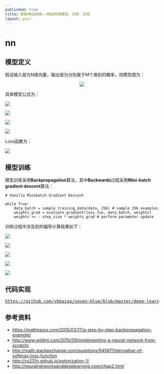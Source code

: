 ```yaml
---
published: true
title: 聊聊神经网络——神经网络模型、训练、实现
layout: post
---
```

# nn



## 模型定义

假设输入层为N维向量，输出层为分别属于M个类别的概率，则模型图为：

<p align="center">
<img src="https://github.com/ybbaigo/seven-blue/blob/master/deep-learning/nn/resoures/nn_summary.png?raw=true"/>
</p>

具体模型公式为：

<p align="left">
<img src="https://github.com/ybbaigo/seven-blue/blob/master/deep-learning/nn/resoures/model_1.png?raw=true"/>
</p>

<p align="left">
<img src="https://github.com/ybbaigo/seven-blue/blob/master/deep-learning/nn/resoures/model_2.png?raw=true"/>
</p>

<p align="left">
<img src="https://github.com/ybbaigo/seven-blue/blob/master/deep-learning/nn/resoures/model_3.png?raw=true"/>
</p>

<p align="left">
<img src="https://github.com/ybbaigo/seven-blue/blob/master/deep-learning/nn/resoures/model_4.png?raw=true"/>
</p>

Loss函数为：

<p align="left">
<img src="https://github.com/ybbaigo/seven-blue/blob/master/deep-learning/nn/resoures/loss_1.png?raw=true"/>
</p>


## 模型训练

模型训练采用**Backpropagation**算法，其中**Backwards**过程采用**Mini-batch gradient descent**算法：

    # Vanilla Minibatch Gradient Descent

    while True:
        data_batch = sample_training_data(data, 256) # sample 256 examples
        weights_grad = evaluate_gradient(loss_fun, data_batch, weights)
        weights += - step_size * weights_grad # perform parameter update

训练过程中涉及到的偏导计算结果如下：

<p align="left">
<img src="https://github.com/ybbaigo/seven-blue/blob/master/deep-learning/nn/resoures/dev_1.png?raw=true"/>
</p>

<p align="left">
<img src="https://github.com/ybbaigo/seven-blue/blob/master/deep-learning/nn/resoures/dev_2.png?raw=true"/>
</p>

<p align="left">
<img src="https://github.com/ybbaigo/seven-blue/blob/master/deep-learning/nn/resoures/dev_3.png?raw=true"/>
</p>

<p align="left">
<img src="https://github.com/ybbaigo/seven-blue/blob/master/deep-learning/nn/resoures/dev_4.png?raw=true"/>
</p>

<p align="left">
<img src="https://github.com/ybbaigo/seven-blue/blob/master/deep-learning/nn/resoures/dev_5.png?raw=true"/>
</p>

## 代码实现

<pre>
<a href="https://github.com/ybbaigo/seven-blue/blob/master/deep-learning/nn/nn.ipynb">https://github.com/ybbaigo/seven-blue/blob/master/deep-learning/nn/nn.ipynb</a>
</pre>

## 参考资料

* https://mattmazur.com/2015/03/17/a-step-by-step-backpropagation-example/
* http://www.wildml.com/2015/09/implementing-a-neural-network-from-scratch/
* http://math.stackexchange.com/questions/945871/derivative-of-softmax-loss-function
* http://cs231n.github.io/optimization-1/
* http://neuralnetworksanddeeplearning.com/chap2.html